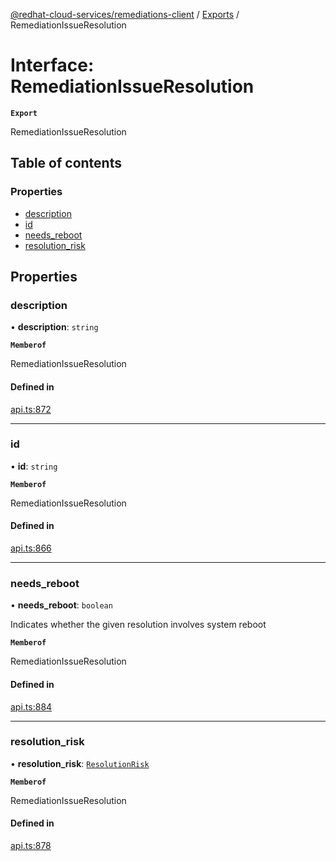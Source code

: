 [@redhat-cloud-services/remediations-client](../README.md) / [Exports](../modules.md) / RemediationIssueResolution

# Interface: RemediationIssueResolution

**`Export`**

RemediationIssueResolution

## Table of contents

### Properties

- [description](RemediationIssueResolution.md#description)
- [id](RemediationIssueResolution.md#id)
- [needs\_reboot](RemediationIssueResolution.md#needs_reboot)
- [resolution\_risk](RemediationIssueResolution.md#resolution_risk)

## Properties

### description

• **description**: `string`

**`Memberof`**

RemediationIssueResolution

#### Defined in

[api.ts:872](https://github.com/RedHatInsights/javascript-clients/blob/main/packages/remediations/api.ts#L872)

___

### id

• **id**: `string`

**`Memberof`**

RemediationIssueResolution

#### Defined in

[api.ts:866](https://github.com/RedHatInsights/javascript-clients/blob/main/packages/remediations/api.ts#L866)

___

### needs\_reboot

• **needs\_reboot**: `boolean`

Indicates whether the given resolution involves system reboot

**`Memberof`**

RemediationIssueResolution

#### Defined in

[api.ts:884](https://github.com/RedHatInsights/javascript-clients/blob/main/packages/remediations/api.ts#L884)

___

### resolution\_risk

• **resolution\_risk**: [`ResolutionRisk`](../enums/ResolutionRisk.md)

**`Memberof`**

RemediationIssueResolution

#### Defined in

[api.ts:878](https://github.com/RedHatInsights/javascript-clients/blob/main/packages/remediations/api.ts#L878)
